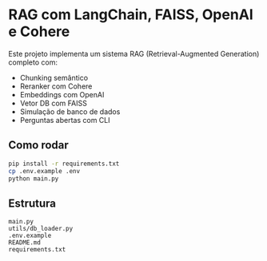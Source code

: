 
# RAG com LangChain, FAISS, OpenAI e Cohere

Este projeto implementa um sistema RAG (Retrieval-Augmented Generation) completo com:

- Chunking semântico
- Reranker com Cohere
- Embeddings com OpenAI
- Vetor DB com FAISS
- Simulação de banco de dados
- Perguntas abertas com CLI

## Como rodar

```bash
pip install -r requirements.txt
cp .env.example .env  
python main.py
```

## Estrutura

```
main.py
utils/db_loader.py
.env.example
README.md
requirements.txt
```
